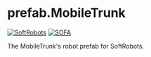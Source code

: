# prefab.MobileTrunk
[![SoftRobots](https://img.shields.io/badge/SoftRobots-on_github-orange.svg)](https://github.com/SofaDefrost) 
[![SOFA](https://img.shields.io/badge/SOFA-on_github-blue.svg)](https://github.com/sofa-framework)


The MobileTrunk's robot prefab for SoftRobots. 
